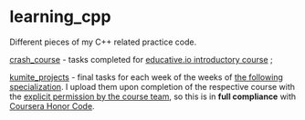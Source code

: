 # learning_cpp
Different pieces of my C++ related practice code.

[crash_course](https://github.com/Pythonimous/learning_cpp/tree/main/crash_course) - tasks completed for [educative.io introductory course](https://www.educative.io/courses/learn-cpp-from-scratch) ;

[kumite_projects](https://github.com/Pythonimous/learning_cpp/tree/main/crash_course) - final tasks for each week of the weeks of [the following specialization](https://www.coursera.org/specializations/c-plus-plus-modern-development). I upload them upon completion of the respective course with the [explicit permission by the course team](https://github.com/Pythonimous/learning_cpp/tree/main/kumite_projects/permission.png), so this is in **full compliance** with [Coursera Honor Code](https://learner.coursera.help/hc/en-us/articles/209818863-Coursera-Honor-Code).

